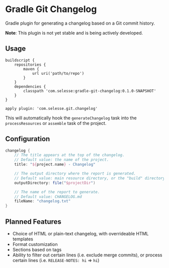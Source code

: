 # Gradle Git Changelog

Gradle plugin for generating a changelog based on a Git commit history.

**Note**: This plugin is not yet stable and is being actively developed.

## Usage

```
buildscript {
    repositories {
        maven {
            url uri('path/to/repo')
        }
    }
    dependencies {
        classpath 'com.selesse:gradle-git-changelog:0.1.0-SNAPSHOT'
    }
}

apply plugin: 'com.selesse.git.changelog'
```

This will automatically hook the `generateChangelog` task into the
`processResources` or `assemble` task of the project.

## Configuration

```groovy
changelog {
    // The title appears at the top of the changelog.
    // Default value: the name of the project.
    title: "${project.name} - Changelog"

    // The output directory where the report is generated.
    // Default value: main resource directory, or the "build" directory
    outputDirectory: file("$projectDir")

    // The name of the report to generate.
    // Default value: CHANGELOG.md
    fileName: "changelog.txt"
}
```

## Planned Features

* Choice of HTML or plain-text changelog, with overrideable HTML templates
* Format customization
* Sections based on tags
* Ability to filter out certain lines (i.e. exclude merge commits), or process
  certain lines (i.e. `RELEASE-NOTES: hi` => `hi`)
